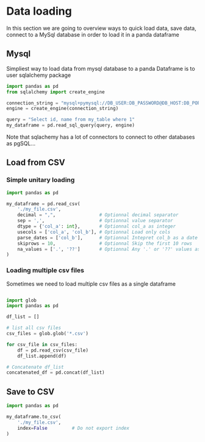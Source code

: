 # Data loading

In this section we are going to overview ways to quick load data, save data, connect to a MySql database in order to load it in a panda dataframe

## Mysql

Simpliest way to load data from mysql database to a panda Dataframe is to user sqlalchemy package

```python
import pandas as pd
from sqlalchemy import create_engine

connection_string = "mysql+pymysql://DB_USER:DB_PASSWORD@DB_HOST:DB_PORT/DB_NAME"
engine = create_engine(connection_string)

query = "Select id, name from my_table where 1"
my_dataframe = pd.read_sql_query(query, engine)

```

Note that sqlachemy has a lot of connectors to connect to other databases as pgSQL...

## Load from CSV

### Simple unitary loading

```python
import pandas as pd

my_dataframe = pd.read_csv(
    './my_file.csv',
    decimal = ",",                # Optionnal decimal separator
    sep = ',',                    # Optionnal value separator
    dtype = {'col_a': int},       # Optionnal col_a as integer
    usecols = ['col_a', 'col_b'], # Optionnal Load only cols
    parse_dates = ['col_b'],      # Optionnal Intepret col_b as a date
    skiprows = 10,                # Optionnal Skip the first 10 rows
    na_values = ['.', '??']       # Optionnal Any '.' or '??' values as NA
)
```

### Loading multiple csv files

Sometimes we need to load multiple csv files as a single dataframe

```python

import glob
import pandas as pd

df_list = []

# list all csv files 
csv_files = glob.glob('*.csv')

for csv_file in csv_files:
    df = pd.read_csv(csv_file)
    df_list.append(df)

# Concatenate df_list
concatenated_df = pd.concat(df_list)

```

## Save to CSV

```python
import pandas as pd

my_dataframe.to_csv(
    './my_file.csv',
    index=False         # Do not export index
)
```

